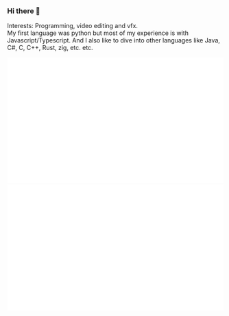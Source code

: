 ### Hi there 👋

Interests: Programming, video editing and vfx.  
My first language was python but most of my experience is with Javascript/Typescript. And I also like to dive into  other languages like Java, C#, C, C++, Rust, zig, etc. etc.
<div class="gh-stats">
  <img src="https://raw.githubusercontent.com/Mimea005/jstriebs-github-stats/master/generated/overview.svg" />
  <img src="https://raw.githubusercontent.com/Mimea005/jstriebs-github-stats/master/generated/languages.svg" />  
</div>

<!--
**Mimea005/Mimea005** is a ✨ _special_ ✨ repository because its `README.md` (this file) appears on your GitHub profile.

Here are some ideas to get you started:

- 🔭 I’m currently working on ...
- 🌱 I’m currently learning ...
- 👯 I’m looking to collaborate on ...
- 🤔 I’m looking for help with ...
- 💬 Ask me about ...
- 📫 How to reach me: ...
- 😄 Pronouns: ...
- ⚡ Fun fact: ...

[![Top Langs](https://github-readme-stats-j5683nwq2-mimea005.vercel.app/api/top-langs/?username=Mimea005&layout=compact)](https://github.com/anuraghazra/github-readme-stats)

[![GitHub stats](https://github-readme-stats-j5683nwq2-mimea005.vercel.app/api?username=Mimea005)](https://github.com/anuraghazra/github-readme-stats)

-->
